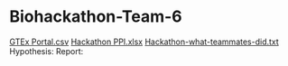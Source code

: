 # Biohackathon-Team-6
[GTEx Portal.csv](https://github.com/user-attachments/files/17994868/GTEx.Portal.csv)
[Hackathon PPI.xlsx](https://github.com/user-attachments/files/17994871/Hackathon.PPI.xlsx)
[Hackathon-what-teammates-did.txt](https://github.com/user-attachments/files/17994889/Hackathon-what-teammates-did.txt)
Hypothesis:
Report:
